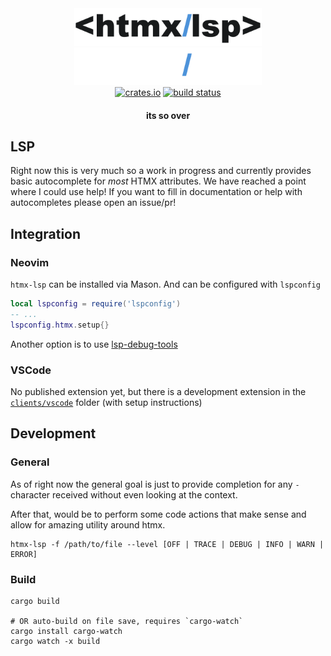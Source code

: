 <div align="center">
  <a href="https://github.com/ThePrimeagen/htmx-lsp#gh-light-mode-only"><img src="assets/logo.svg#gh-light-mode-only"        width="300px" alt="HTMX-LSP logo"/></a>
  <a href="https://github.com/ThePrimeagen/htmx-lsp#gh-dark-mode-only"><img src="assets/logo.darkmode.svg#gh-dark-mode-only" width="300px" alt="HTMX-LSP logo"/></a>
  <br>
  <a href="https://crates.io/crates/htmx-lsp"><img alt="crates.io" src="https://img.shields.io/crates/v/htmx-lsp.svg?style=for-the-badge&color=bc3f48&logo=rust" height="20"></a>
  <a href="https://github.com/ThePrimeagen/htmx-lsp/actions?query=branch%3Amaster"><img alt="build status" src="https://img.shields.io/github/actions/workflow/status/ThePrimeagen/htmx-lsp/ci.yml?branch=master&style=for-the-badge&logo=github" height="20"></a>
</div>

<h4 align="center">
     its so over
</h4>

## LSP

Right now this is very much so a work in progress and currently provides basic autocomplete for _most_ HTMX attributes. We have reached a point where I could use help! If you want to fill in documentation or help with autocompletes please open an issue/pr!

## Integration

### Neovim

`htmx-lsp` can be installed via Mason. And can be configured with `lspconfig`

```lua
local lspconfig = require('lspconfig')
-- ...
lspconfig.htmx.setup{}
```

Another option is to use [lsp-debug-tools](https://github.com/ThePrimeagen/lsp-debug-tools.nvim)

### VSCode

No published extension yet, but there is a development extension in the [`clients/vscode`](client/vscode/README.md) folder (with setup instructions)

## Development

### General

As of right now the general goal is just to provide completion for any `-`
character received without even looking at the context.

After that, would be to perform some code actions that make sense and allow for
amazing utility around htmx.

```console
htmx-lsp -f /path/to/file --level [OFF | TRACE | DEBUG | INFO | WARN | ERROR]
```

### Build

```console
cargo build

# OR auto-build on file save, requires `cargo-watch`
cargo install cargo-watch
cargo watch -x build
```

